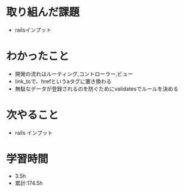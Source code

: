 # 取り組んだ課題
- railsインプット
# わかったこと
- 開発の流れはルーティング,コントローラー,ビュー
- link_toで、hrefというaタグに置き換わる
- 無駄なデータが登録されるのを防ぐためにvalidatesでルールを決める
# 次やること
- rails インプット
# 学習時間
- 3.5h
- 累計:174.5h
